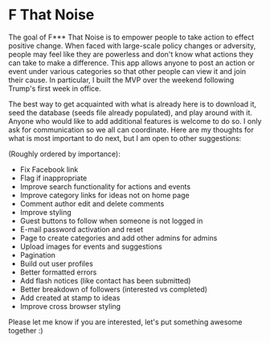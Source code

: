 # F That Noise

The goal of F*** That Noise is to empower people to take action to effect positive change. When faced with large-scale policy changes or adversity, people may feel like they are powerless and don't know what actions they can take to make a difference. This app allows anyone to post an action or event under various categories so that other people can view it and join their cause. In particular, I built the MVP over the weekend following Trump's first week in office.

The best way to get acquainted with what is already here is to download it, seed the database (seeds file already populated), and play around with it. Anyone who would like to add additional features is welcome to do so. I only ask for communication so we all can coordinate. Here are my  thoughts for what is most important to do next, but I am open to other suggestions:

(Roughly ordered by importance):

* Fix Facebook link
* Flag if inappropriate
* Improve search functionality for actions and events
* Improve category links for ideas not on home page
* Comment author edit and delete comments
* Improve styling
* Guest buttons to follow when someone is not logged in
* E-mail password activation and reset
* Page to create categories and add other admins for admins
* Upload images for events and suggestions
* Pagination
* Build out user profiles
* Better formatted errors
* Add flash notices (like contact has been submitted)
* Better breakdown of followers (interested vs completed)
* Add created at stamp to ideas
* Improve cross browser styling

Please let me know if you are interested, let's put something awesome together :)

